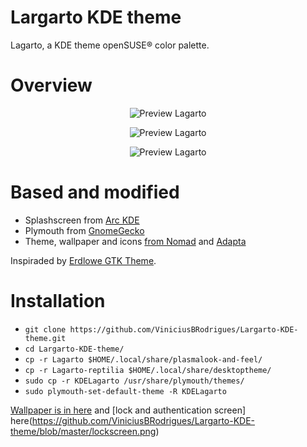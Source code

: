 # Largarto KDE theme
Lagarto, a KDE theme openSUSE® color palette. 

# Overview
<p align="center">
  <img src="https://s10.postimg.org/dvqid79sp/splash.png" alt="Preview Lagarto"/>
</p>

<p align="center">
  <img src="https://s10.postimg.org/e9ruchwdl/Screenshot_Lagarto1.png" alt="Preview Lagarto"/>
</p>

<p align="center">
  <img src="https://s10.postimg.org/aq5wmp1dl/Screenshot_Lagarto2.png" alt="Preview Lagarto"/>
</p>

# Based and modified
- Splashscreen from [Arc KDE](https://github.com/PapirusDevelopmentTeam/arc-kde)
- Plymouth from [GnomeGecko](https://plus.google.com/u/0/111682190684743279128/posts/6UjfioLwYeh?cfem=1)
- Theme, wallpaper and icons [from Nomad](https://github.com/nomad-desktop/nomad-plasma-look-and-feel) and [Adapta](https://github.com/adapta-project)

Inspiraded by [Erdlowe GTK Theme](https://github.com/DarthWound/erdlowe-gtk-theme).

# Installation

- ```git clone https://github.com/ViniciusBRodrigues/Largarto-KDE-theme.git```
- ```cd Largarto-KDE-theme/```
- ```cp -r Lagarto $HOME/.local/share/plasmalook-and-feel/```
- ```cp -r Lagarto-reptilia $HOME/.local/share/desktoptheme/```
- ```sudo cp -r KDELagarto /usr/share/plymouth/themes/```
- ```sudo plymouth-set-default-theme -R KDELagarto```

[Wallpaper is in here](https://github.com/ViniciusBRodrigues/Largarto-KDE-theme/blob/master/wallpaper.png) and [lock and authentication screen] here(https://github.com/ViniciusBRodrigues/Largarto-KDE-theme/blob/master/lockscreen.png)
